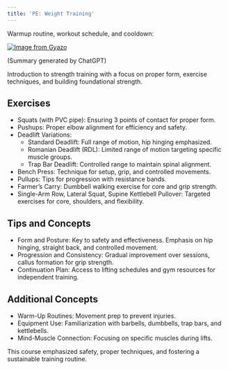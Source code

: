 ```yaml
---
title: 'PE: Weight Training'
---
```


Warmup routine, workout schedule, and cooldown:

[![Image from Gyazo](https://i.gyazo.com/d38d5935e624ba70160f98bdd8e76b67.png)](https://gyazo.com/d38d5935e624ba70160f98bdd8e76b67)

(Summary generated by ChatGPT)

Introduction to strength training with a focus on proper form, exercise techniques, and building foundational strength.

## Exercises 
- Squats (with PVC pipe): Ensuring 3 points of contact for proper form.
- Pushups: Proper elbow alignment for efficiency and safety.
- Deadlift Variations:
	- Standard Deadlift: Full range of motion, hip hinging emphasized.
	- Romanian Deadlift (RDL): Limited range of motion targeting specific muscle groups.
	- Trap Bar Deadlift: Controlled range to maintain spinal alignment.
- Bench Press: Technique for setup, grip, and controlled movements.
- Pullups: Tips for progression with resistance bands.
- Farmer’s Carry: Dumbbell walking exercise for core and grip strength.
- Single-Arm Row, Lateral Squat, Supine Kettlebell Pullover: Targeted exercises for core, shoulders, and flexibility.

## Tips and Concepts
- Form and Posture: Key to safety and effectiveness. Emphasis on hip hinging, straight back, and controlled movement.
- Progression and Consistency: Gradual improvement over sessions, callus formation for grip strength.
- Continuation Plan: Access to lifting schedules and gym resources for independent training.

## Additional Concepts
- Warm-Up Routines: Movement prep to prevent injuries.
- Equipment Use: Familiarization with barbells, dumbbells, trap bars, and kettlebells.
- Mind-Muscle Connection: Focusing on specific muscles during lifts.

This course emphasized safety, proper techniques, and fostering a sustainable training routine.
